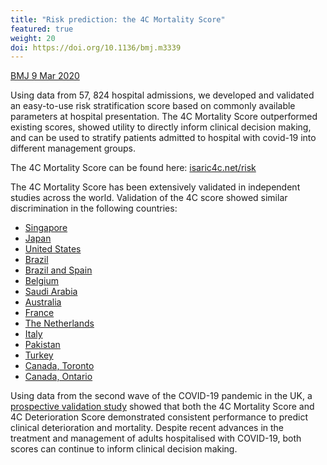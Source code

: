 ```yaml
---
title: "Risk prediction: the 4C Mortality Score"
featured: true
weight: 20
doi: https://doi.org/10.1136/bmj.m3339
---
```


[BMJ 9 Mar 2020]({{page.doi}})

Using data from 57, 824 hospital admissions, we developed and validated an easy-to-use risk stratification score based on commonly available parameters at hospital presentation. The 4C Mortality Score outperformed existing scores, showed utility to directly inform clinical decision making, and can be used to stratify patients admitted to hospital with covid-19 into different management groups. 

The 4C Mortality Score can be found here: [isaric4c.net/risk](/risk)

The 4C Mortality Score has been extensively validated in independent studies across the world. Validation of the 4C score showed similar discrimination in the following countries:

* [Singapore](https://doi.org/10.1093/cid/ciac087)
* [Japan](https://doi.org/10.3390/jcm11030821)
* [United States](10.2196/31549)
* [Brazil](https://doi.org/10.1016/j.ijid.2021.07.049)
* [Brazil and Spain](https://doi.org/10.1016/j.cmi.2021.03.002)
* [Belgium](https://doi.org/10.1080/23744235.2021.1896777)
* [Saudi Arabia](https://www.sjmms.net/article.asp?issn=1658-631X;year=2022;volume=10;issue=1;spage=19;epage=24;aulast=Aletreby)
* [Australia](https://search.informit.org/doi/abs/10.3316/informit.247030265377533)
* [France](https://doi.org/10.1038/s41467-020-20657-4)
* [The Netherlands](https://doi.org/10.1080/07853890.2021.1891453)
* [Italy](https://doi.org/10.1111/jgs.16956)
* [Pakistan](https://jamc.ayubmed.edu.pk/jamc/index.php/jamc/article/view/9206/3049)
* [Turkey](https://doi.org/10.1016/j.hrtlng.2021.01.006)
* [Canada, Toronto](https://doi.org/10.1503/cmaj.202795)
* [Canada, Ontario](https://doi.org/10.21203/rs.3.rs-268410/v1)

Using data from the second wave of the COVID-19 pandemic in the UK, a [prospective validation study](https://thorax.bmj.com/content/early/2021/11/21/thoraxjnl-2021-217629) showed that both the 4C Mortality Score and 4C Deterioration Score demonstrated consistent performance to predict clinical deterioration and mortality. Despite recent advances in the treatment and management of adults hospitalised with COVID-19, both scores can continue to inform clinical decision making. 
